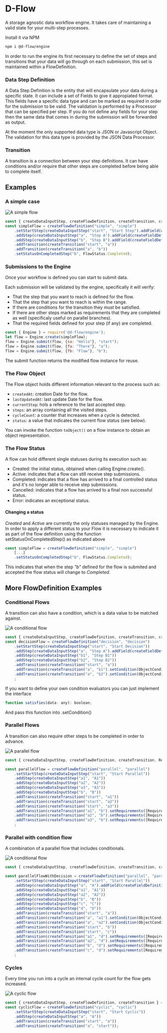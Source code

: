# D-Flow
A storage agnostic data workflow engine. It takes care of maintaining a valid state for your multi-step processes.

Install it via NPM
```bash
npm i @d-flow/engine
```

In order to run the engine its first necessary to define the set of steps and transitions that your data will go through on each submission, this set is maintained within a FlowDefinition.

### Data Step Definition
A Data Step Definition is the entity that will encapsulate your data during a specific state. 
It can include a set of Fields to give it appropiated format. This fields have a specific data type and can be marked as required in order for the submission to be valid. The validation is performed by a Processor that can be specified per step.
If you do not define any fields for your step then the same data that comes in during the submission will be forwarded as output.

At the moment the only supported data type is JSON or Javascript Object. The validation for this data type is provided by the JSON Data Processor.

### Transition

A transition is a connection between your step definitions. It can have conditions and/or require that other steps are completed before being able to complete itself.

## Examples

### A simple case

![A simple flow](https://vasquezruiz.com/pub/img/dflow/simple.png "Simple flow")

```javascript
const { createDataInputStep, createFlowDefinition, createTransition, createFieldDefinition, FlowStatus } = require('@d-flow/engine');
const simpleFlow = createFlowDefinition("simple", "simple")
    .setStartStep(createDataInputStep("start", "Start Step").addField(createFieldDefinition("sa", "string", "Start A")))
    .addStep(createDataInputStep("a", "Step A").addField(createFieldDefinition("fa", "number", "Field A")))
    .addStep(createDataInputStep("b", "Step B").addField(createFieldDefinition("fb", "string", "Field B")))
    .addTransition(createTransition("start", "a"))
    .addTransition(createTransition("a", "b"))
    .setStatusOnCompletedStep("b", FlowStatus.Completed);
```

### Submissions to the Engine

Once your workflow is defined you can start to submit data.

Each submission will be validated by the engine, specifically it will verify:
- That the step that you want to reach is defined for the flow.
- That the step that you want to reach is within the range.
- If there are conditions for the transition they must be satisfied.
- If there are other steps marked as requirements that they are completed as well (specificaly useful on parallel branches).
- That the required fields defined for your step (if any) are completed.

```javascript
const { Engine } = require('@d-flow/engine');
let flow = Engine.create(simpleFlow);
flow = Engine.submit(flow, {sa: "Hello"}, "start");
flow = Engine.submit(flow, {fa: "There"}, "a");
flow = Engine.submit(flow, {fb: "Flow"}, "b");
```

The submit function returns the modified flow instance for reuse.

### The Flow Object

The Flow object holds different information relevant to the process such as:
- ```createdAt```: creation Date for the flow.
- ```lastUpdatedAt```: last update Date for the flow.
- ```currentStep```: hols a reference to the last accepted step.
- ```steps```: an array containing all the visited steps.
- ```cycleCount```: a counter that increases when a cycle is detected.
- ```status```: a value that indicates the current flow status (see below).

You can invoke the function ```toObject()``` on a flow instance to obtain an object representation.

### The Flow Status

A flow can hold different single statuses during its execution such as:
- Created: the initial status, obtained when calling Engine.create().
- Active: indicates that a flow can still receive step submissions.
- Completed: indicates that a flow has arrived to a final controlled status and it's no longer able to receive step submissions.
- Cancelled: indicates that a flow has arrived to a final non successful status.
- Error: indicates an exceptional status.

#### Changing a status

_Created_ and _Active_ are currently the only statuses managed by the Engine. In order to apply a different status to your Flow it is necessary to indicate it as part of the flow definition using the function setStatusOnCompletedStep() as indicated above
```javascript
const simpleFlow = createFlowDefinition("simple", "simple")
	[...]
    .setStatusOnCompletedStep("b", FlowStatus.Completed);
```
This indicates that when the step _"b"_ defined for the flow is submited and accepted the flow status will change to _Completed_.

## More FlowDefinition Examples

### Conditional Flows

A transition can also have a condition, which is a data value to be matched against.

![A conditional flow](https://vasquezruiz.com/pub/img/dflow/condition.png "Conditional flow")
```javascript
const { createDataInputStep, createFlowDefinition, createTransition, createFieldDefinition, ObjectConditions} = require('@d-flow/engine');
const decisionFlow = createFlowDefinition("decision", "decision")
    .setStartStep(createDataInputStep("start", "Start Decision"))
    .addStep(createDataInputStep("a", "Step A").addField(createFieldDefinition("fa", "number", "Field A")))
    .addStep(createDataInputStep("b1", "Step B1"))
    .addStep(createDataInputStep("b2", "Step B2"))
    .addTransition(createTransition("start", "a"))
    .addTransition(createTransition("a", "b1").setCondition(ObjectConditions.equals("fa", 10)))
    .addTransition(createTransition("a", "b2").setCondition(ObjectConditions.equals("fa", 20)))
    ;
```
If you want to define your own condition evaluators you can just implement the interface
```javascript
function satisfies(data: any): boolean;
```
And pass this function into .setCondition()

### Parallel Flows

A transition can also require other steps to be completed in order to advance.

![A parallel flow](https://vasquezruiz.com/pub/img/dflow/parallel.png "Parallel flow")
```javascript
const { createDataInputStep, createFlowDefinition, createTransition, Requirements} = require('@d-flow/engine');

const parallelFlow = createFlowDefinition("parallel", "parallel")
    .setStartStep(createDataInputStep("start", "Start Parallel"))
    .addStep(createDataInputStep("a1", "A1"))
    .addStep(createDataInputStep("a2", "A2"))
    .addStep(createDataInputStep("a3", "A3"))
    .addStep(createDataInputStep("b", "B"))
    .addTransition(createTransition("start", "a1"))
    .addTransition(createTransition("start", "a2"))
    .addTransition(createTransition("start", "a3"))
    .addTransition(createTransition("a1", "b").setRequirements([Requirements.requiresAll(["a2", "a3"])]))
    .addTransition(createTransition("a2", "b").setRequirements([Requirements.requiresAll(["a1", "a3"])]))
    .addTransition(createTransition("a3", "b").setRequirements([Requirements.requiresAll(["a2", "a1"])]))
    ;
```

### Parallel with condition flow

A combination of a parallel flow that includes conditionals.

![A conditional flow](https://vasquezruiz.com/pub/img/dflow/parallel-condition.png "Parallel Conditional flow")

```javascript
const { createDataInputStep, createFlowDefinition, createTransition, createFieldDefinition, ObjectConditions, Requirements} = require('@d-flow/engine');

const parallelFlowWithDecision = createFlowDefinition("parallel", "parallel")
    .setStartStep(createDataInputStep("start", "Start Parallel"))
    .addStep(createDataInputStep("a", "A").addField(createFieldDefinition("fa", "number", "Field A")))
    .addStep(createDataInputStep("a1", "A1"))
    .addStep(createDataInputStep("a2", "A2"))
    .addStep(createDataInputStep("b", "B"))
    .addStep(createDataInputStep("c", "C"))
    .addStep(createDataInputStep("d", "D"))
    .addTransition(createTransition("start", "a"))
    .addTransition(createTransition("a", "a1").setCondition(ObjectConditions.equals("fa", 10)))
    .addTransition(createTransition("a", "a2").setCondition(ObjectConditions.equals("fa", 20)))
    .addTransition(createTransition("start", "b"))
    .addTransition(createTransition("start", "c"))
    .addTransition(createTransition("a1", "d").setRequirements([Requirements.requiresAll(["b", "c"])]))
    .addTransition(createTransition("a2", "d").setRequirements([Requirements.requiresAll(["b", "c"])]))
    .addTransition(createTransition("b", "d").setRequirements([Requirements.requiresAny(["a2", "a1"]), Requirements.requiresAll(["c"])]))
    .addTransition(createTransition("c", "d").setRequirements([Requirements.requiresAny(["a2", "a1"]), Requirements.requiresAll(["b"])]))
    ;
```

### Cycles

Every time you run into a cycle an internal cycle count for the flow gets increased.

![A cyclic flow](https://vasquezruiz.com/pub/img/dflow/cycle.png "Cyclic flow")

```javascript
const { createDataInputStep, createFlowDefinition, createTransition } = require('@d-flow/engine');
const cyclicFlow = createFlowDefinition("cyclic", "cyclic")
    .setStartStep(createDataInputStep("start", "Start Cyclic"))
    .addStep(createDataInputStep("a", "A"))
    .addTransition(createTransition("start", "a"))
    .addTransition(createTransition("a", "start"));
```
